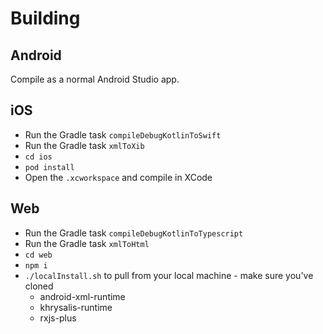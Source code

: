 # Building

## Android

Compile as a normal Android Studio app.

## iOS

- Run the Gradle task `compileDebugKotlinToSwift`
- Run the Gradle task `xmlToXib`
- `cd ios`
- `pod install`
- Open the `.xcworkspace` and compile in XCode

## Web

- Run the Gradle task `compileDebugKotlinToTypescript`
- Run the Gradle task `xmlToHtml`
- `cd web`
- `npm i`
- `./localInstall.sh` to pull from your local machine - make sure you've cloned 
  - android-xml-runtime
  - khrysalis-runtime
  - rxjs-plus